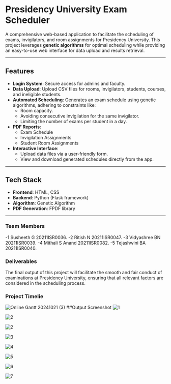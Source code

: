 # Presidency University Exam Scheduler

A comprehensive web-based application to facilitate the scheduling of exams, invigilators, and room assignments for Presidency University. This project leverages **genetic algorithms** for optimal scheduling while providing an easy-to-use web interface for data upload and results retrieval.

---

## **Features**
- **Login System**: Secure access for admins and faculty.
- **Data Upload**: Upload CSV files for rooms, invigilators, students, courses, and ineligible students.
- **Automated Scheduling**: Generates an exam schedule using genetic algorithms, adhering to constraints like:
  - Room capacity.
  - Avoiding consecutive invigilation for the same invigilator.
  - Limiting the number of exams per student in a day.
- **PDF Reports**:
  - Exam Schedule
  - Invigilation Assignments
  - Student Room Assignments
- **Interactive Interface**:
  - Upload data files via a user-friendly form.
  - View and download generated schedules directly from the app.

---

## **Tech Stack**
- **Frontend**: HTML, CSS
- **Backend**: Python (Flask framework)
- **Algorithm**: Genetic Algorithm
- **PDF Generation**: FPDF library

---

### Team Members

-1	Susheeth G	20211ISR0036.
-2	Ritish N	20211ISR0047.
-3	Vidyashree BN	20211ISR0039.
-4	Mithali S Anand	20211ISR0082.
-5	Tejashwini BA 	20211ISR0040.

### Deliverables

The final output of this project will facilitate the smooth and fair conduct of examinations at Presidency University, ensuring that all relevant factors are considered in the scheduling process.


### Project Timelie

![Online Gantt 20241021 (3)](https://github.com/user-attachments/assets/d0165ac9-08dd-433b-8e9d-127a6ca78ced)
##Output Screenshot
![1](https://github.com/user-attachments/assets/ccdb7b48-c904-44a7-a7d6-831f38974422)

![2](https://github.com/user-attachments/assets/e6e4c76c-bfdb-4d91-b4e7-05af12ddc9f3)

![2](https://github.com/user-attachments/assets/9ff51d3a-2a99-45a4-b16f-d1de54b863b0)

![3](https://github.com/user-attachments/assets/a8ee4d34-6c59-4491-bfa3-d8a4ec1a8834)

![4](https://github.com/user-attachments/assets/751b3a9a-14a5-431c-8ea4-8e8c290c6c9d)

![5](https://github.com/user-attachments/assets/9a47ee9f-7360-4e42-a848-84972ba941c2)

![6](https://github.com/user-attachments/assets/3ac9cc42-b9f3-4c13-879f-9289639a6096)

![7](https://github.com/user-attachments/assets/4dd4c451-b1e5-4320-924a-a60d4dab377d)


